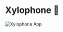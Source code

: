 
# Xylophone 🎹

![Xylophone App](https://github.com/londonappbrewery/Images/blob/master/xylophone-flutter.png)